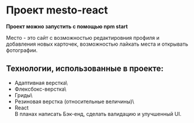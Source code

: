 # Проект mesto-react

**Проект можно запустить с помощью npm start**

Место - это сайт с возможностью редактировния профиля и добавления новых карточек, возможностью лайкать места и открывать фотографии.

## Технологии, использованные в проекте:

- Адаптивная верстка\
- Флексбокс-верстка\
- Гриды\
- Резиновая верстка (относительные величины)\
- React\
В планах написать Бэк-енд, сделать валидацию и улучшенный UI.